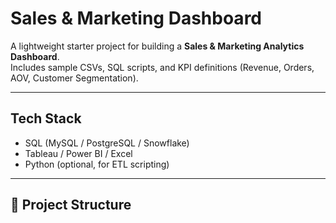 # Sales & Marketing Dashboard

A lightweight starter project for building a **Sales & Marketing Analytics Dashboard**.  
Includes sample CSVs, SQL scripts, and KPI definitions (Revenue, Orders, AOV, Customer Segmentation).  

---

## Tech Stack
- SQL (MySQL / PostgreSQL / Snowflake)
- Tableau / Power BI / Excel
- Python (optional, for ETL scripting)

---

## 📂 Project Structure
